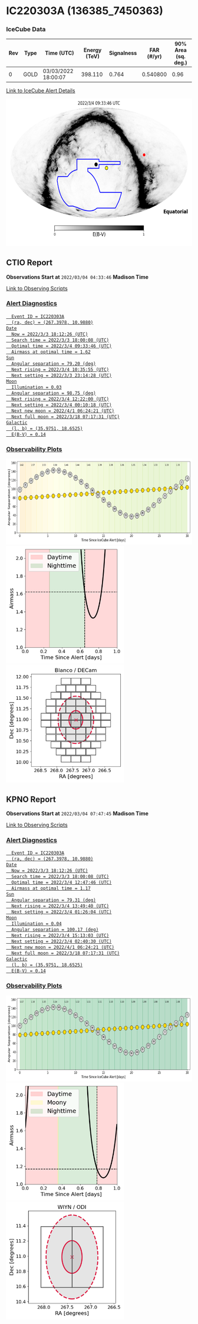 # IC220303A (136385_7450363)

### IceCube Data

| Rev | Type | Time (UTC) | Energy (TeV) | Signalness | FAR (#/yr) | 90% Area (sq. deg.) |
| --- | --- | --- | --- | --- | --- | --- |
| 0 | GOLD | 03/03/2022  18:00:07 | 398.110 | 0.764 | 0.540800 | 0.96 |

<a href="https://gcn.gsfc.nasa.gov/gcn/notices_amon_g_b/136385_7450363.amon" target="_blank">Link to IceCube Alert Details</a>

<a href="https://rmorgan10.github.io/AlertMonitoring/IC220303A_0/CTIO_skymap.png" target="_blank">
  <img src="CTIO_skymap.png" alt="CTIO Skymap" style="width:700px;height:400px;">
</a>


## CTIO Report

**Observations Start at**  `2022/03/04 04:33:46`  **Madison Time**

<a href="https://github.com/rmorgan10/AlertMonitoring/blob/main/IC220303A_0/CTIO.json" target="_blank">Link to Observing Scripts

### Alert Diagnostics

```Event
  Event ID = IC220303A
  (ra, dec) = (267.3978, 10.9880)
Date
  Now = 2022/3/3 18:12:26 (UTC)
  Search time = 2022/3/3 18:00:08 (UTC)
  Optimal time = 2022/3/4 09:33:46 (UTC)
  Airmass at optimal time = 1.62
Sun
  Angular separation = 79.20 (deg)
  Next rising = 2022/3/4 10:35:55 (UTC)
  Next setting = 2022/3/3 23:14:28 (UTC)
Moon
  Illumination = 0.03
  Angular separation = 98.75 (deg)
  Next rising = 2022/3/4 12:22:00 (UTC)
  Next setting = 2022/3/4 00:10:18 (UTC)
  Next new moon = 2022/4/1 06:24:21 (UTC)
  Next full moon = 2022/3/18 07:17:31 (UTC)
Galactic
  (l, b) = (35.9751, 18.6525)
  E(B-V) = 0.14
```
### Observability Plots

<a href="https://rmorgan10.github.io/AlertMonitoring/IC220303A_0/CTIO_forecast.png" target="_blank">
  <img src="CTIO_forecast.png" alt="CTIO Forecast" style="width:700px;height:233px;">
</a>

<a href="https://rmorgan10.github.io/AlertMonitoring/IC220303A_0/CTIO_airmass.png" target="_blank">
  <img src="CTIO_airmass.png" alt="CTIO Airmass" style="width:320px;height:320px;">
</a>
<a href="https://rmorgan10.github.io/AlertMonitoring/IC220303A_0/CTIO_fov.png" target="_blank">
  <img src="CTIO_fov.png" alt="CTIO FoV" style="width:320px;height:320px;">
</a>


## KPNO Report

**Observations Start at**  `2022/03/04 07:47:45`  **Madison Time**

<a href="https://github.com/rmorgan10/AlertMonitoring/blob/main/IC220303A_0/KPNO.json" target="_blank">Link to Observing Scripts

### Alert Diagnostics

```Event
  Event ID = IC220303A
  (ra, dec) = (267.3978, 10.9880)
Date
  Now = 2022/3/3 18:12:26 (UTC)
  Search time = 2022/3/3 18:00:08 (UTC)
  Optimal time = 2022/3/4 12:47:46 (UTC)
  Airmass at optimal time = 1.17
Sun
  Angular separation = 79.31 (deg)
  Next rising = 2022/3/4 13:49:40 (UTC)
  Next setting = 2022/3/4 01:26:04 (UTC)
Moon
  Illumination = 0.04
  Angular separation = 100.17 (deg)
  Next rising = 2022/3/4 15:13:03 (UTC)
  Next setting = 2022/3/4 02:40:30 (UTC)
  Next new moon = 2022/4/1 06:24:21 (UTC)
  Next full moon = 2022/3/18 07:17:31 (UTC)
Galactic
  (l, b) = (35.9751, 18.6525)
  E(B-V) = 0.14
```
### Observability Plots

<a href="https://rmorgan10.github.io/AlertMonitoring/IC220303A_0/KPNO_forecast.png" target="_blank">
  <img src="KPNO_forecast.png" alt="KPNO Forecast" style="width:700px;height:233px;">
</a>

<a href="https://rmorgan10.github.io/AlertMonitoring/IC220303A_0/KPNO_airmass.png" target="_blank">
  <img src="KPNO_airmass.png" alt="KPNO Airmass" style="width:320px;height:320px;">
</a>
<a href="https://rmorgan10.github.io/AlertMonitoring/IC220303A_0/KPNO_fov.png" target="_blank">
  <img src="KPNO_fov.png" alt="KPNO FoV" style="width:320px;height:320px;">
</a>

